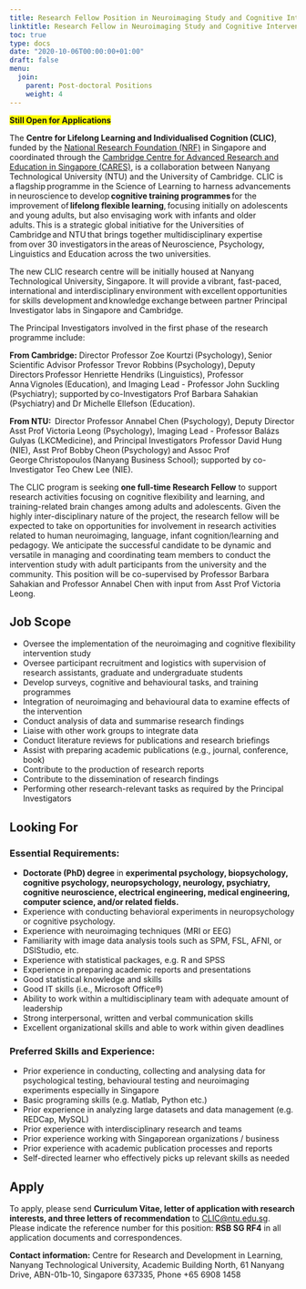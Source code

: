 ```yaml
---
title: Research Fellow Position in Neuroimaging Study and Cognitive Intervention
linktitle: Research Fellow in Neuroimaging Study and Cognitive Intervention
toc: true
type: docs
date: "2020-10-06T00:00:00+01:00"
draft: false
menu:
  join:
    parent: Post-doctoral Positions
    weight: 4
---
```


<span style="background-color: #FFFF00">**Still Open for Applications**</span>

The **Centre for Lifelong Learning and Individualised Cognition (CLIC)**, funded by the [National Research Foundation (NRF)](https://www.nrf.gov.sg/) in Singapore and coordinated through the [Cambridge Centre for Advanced Research and Education in Singapore (CARES)](https://www.create.edu.sg/about-create/research-centres/cares), is a collaboration between Nanyang Technological University (NTU) and the University of Cambridge. CLIC is a flagship programme in the Science of Learning to harness advancements in neuroscience to develop **cognitive training programmes** for the improvement of **lifelong flexible learning**, focusing initially on adolescents and young adults, but also envisaging work with infants and older adults. This is a strategic global initiative for the Universities of Cambridge and NTU that brings together multidisciplinary expertise from over 30 investigators in the areas of Neuroscience, Psychology, Linguistics and Education across the two universities.

The new CLIC research centre will be initially housed at Nanyang Technological University, Singapore. It will provide a vibrant, fast-paced, international and interdisciplinary environment with excellent opportunities for skills development and knowledge exchange between partner Principal Investigator labs in Singapore and Cambridge.  

The Principal Investigators involved in the first phase of the research programme include: 
 
**From Cambridge:** Director Professor Zoe Kourtzi (Psychology), Senior Scientific Advisor Professor Trevor Robbins (Psychology), Deputy Directors Professor Henriette Hendriks (Linguistics), Professor Anna Vignoles (Education), and Imaging Lead - Professor John Suckling (Psychiatry); supported by co-Investigators Prof Barbara Sahakian (Psychiatry) and Dr Michelle Ellefson (Education).  
 
**From NTU:**  Director Professor Annabel Chen (Psychology), Deputy Director Asst Prof Victoria Leong (Psychology), Imaging Lead - Professor Balázs Gulyas (LKCMedicine), and Principal Investigators Professor David Hung (NIE), Asst Prof Bobby Cheon (Psychology) and Assoc Prof George Christopoulos (Nanyang Business School); supported by co-Investigator Teo Chew Lee (NIE). 
 
The CLIC program is seeking **one full-time Research Fellow** to support research activities focusing on cognitive flexibility and learning, and training-related brain changes among adults and adolescents. Given the highly inter-disciplinary nature of the project, the research fellow will be expected to take on opportunities for involvement in research activities related to human neuroimaging, language, infant cognition/learning and pedagogy. We anticipate the successful candidate to be dynamic and versatile in managing and coordinating team members to conduct the intervention study with adult participants from the university and the community. This position will be co-supervised by Professor Barbara Sahakian and Professor Annabel Chen with input from Asst Prof Victoria Leong. 
## Job Scope

*	Oversee the implementation of the neuroimaging and cognitive flexibility intervention study
*	Oversee participant recruitment and logistics with supervision of research assistants, graduate and undergraduate students
*	Develop surveys, cognitive and behavioural tasks, and training programmes
*	Integration of neuroimaging and behavioural data to examine effects of the intervention
*	Conduct analysis of data and summarise research findings
*	Liaise with other work groups to integrate data
*	Conduct literature reviews for publications and research briefings
*	Assist with preparing academic publications (e.g., journal, conference, book)
*	Contribute to the production of research reports
*	Contribute to the dissemination of research findings 
*	Performing other research-relevant tasks as required by the Principal Investigators

## Looking For
### Essential Requirements:

*	**Doctorate (PhD) degree** in **experimental psychology, biopsychology, cognitive psychology, neuropsychology, neurology, psychiatry, cognitive neuroscience, electrical engineering, medical engineering, computer science, and/or related fields.**
*	Experience with conducting behavioral experiments in neuropsychology or cognitive psychology.
*	Experience with neuroimaging techniques (MRI or EEG)
*	Familiarity with image data analysis tools such as SPM, FSL, AFNI, or DSIStudio, etc.
*	Experience with statistical packages, e.g. R and SPSS
*	Experience in preparing academic reports and presentations
*	Good statistical knowledge and skills
*	Good IT skills (i.e., Microsoft Office®)
*	Ability to work within a multidisciplinary team with adequate amount of leadership
*	Strong interpersonal, written and verbal communication skills
*	Excellent organizational skills and able to work within given deadlines

### Preferred Skills and Experience:
*	Prior experience in conducting, collecting and analysing data for psychological testing, behavioural testing and neuroimaging experiments especially in Singapore
*	Basic programing skills (e.g. Matlab, Python etc.)
*	Prior experience in analyzing large datasets and data management (e.g. REDCap, MySQL)
*	Prior experience with interdisciplinary research and teams
*	Prior experience working with Singaporean organizations / business
*	Prior experience with academic publication processes and reports
*	Self-directed learner who effectively picks up relevant skills as needed


## Apply

To apply, please send **Curriculum Vitae, letter of application with research interests, and three letters of recommendation** to CLIC@ntu.edu.sg. Please indicate the reference number for this position: **RSB SG RF4** in all application documents and correspondences.

**Contact information:** Centre for Research and Development in Learning, Nanyang Technological University, Academic Building North, 61 Nanyang Drive, ABN-01b-10, Singapore 637335, Phone +65 6908 1458
